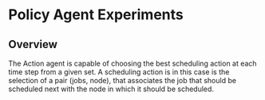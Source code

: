 Policy Agent Experiments
========================

Overview
--------

The Action agent is capable of choosing the best scheduling action at each time step from a given set. A scheduling action is in this case is the selection of a pair (jobs, node), that associates the job that should be scheduled next with the node in which it should be scheduled.


<!---
TODO Write example description

Experiment Details
------------------

Both experiments have the same structure, so only the 'save' will be described. The files in the experiment folder are the following.

 - platform.json is the definition of the computing resources of the cluster
 - workload.json is the definition of the jobs submitted to the cluster.
 - options_high_gflops.json simulates the use of the first-high_gflops policy exclusively.
 - options_low_power.json simulates the use of the first-low_power policy exclusively.
 - options_agent.json simulates the agent that must choose between both policies.
 - execute_experiments.sh is a script that executes all the simulations in the experiment
 - high_gflops is a folder that holds the results of the options_high_gflops simulation.
 - low_power is a folder that holds the results of the options_low_power simulation.
 - agent is a folder that holds the results of the agent training.
 - agent.model is the agent file after training.


Save Experiment
---------------

After running the execute_experiments.sh script, the three folders high_gflops, low_power and agent are created and filled with simulation results and logs. These give different insights about the development of the experiment.


high_gflops/simulation.log
~~~~~~~~~~~~~~~~~~~~~~~~~~

run,time,energy,future_jobs,pending_jobs,running_jobs,finished_jobs
0,0,0,8,0,0,0
...
0,35.34243583528412,985.6822291088713,0,0,0,8

The total execution time, 35.34s, and energy consumption, 985.68J, can be seen on the last line of this file.

high_gflops/jobs.log
~~~~~~~~~~~~~~~~~~~~

This file shows that all jobs were scheduled to the same node: the_platform.cluster0.node0

low_power/simulation.log
~~~~~~~~~~~~~~~~~~~~~~~~

In the last line of this file, it can be seen that the 'first-low_power' takes longer to execute the jobs, 39.21s, but it requires less energy than 'first-high_gflops', 834.45J. 

low_power/jobs.log
~~~~~~~~~~~~~~~~~~

This file shows that the first four jobs are executed in the slower node the_platform.cluster0.node1, and the other four on the fast one the_platform.cluster0.node0.

agent/simulation.log
~~~~~~~~~~~~~~~~~~~~

This file shows the evolution of the 10 simulations performed to train the agent. It allows following the evolution of the optimisation metric, the energy consumption. In this case, the agent learns quickly that the 'first-low_power' policy is the best, so the metric stabilises to a minimal value in the first simulations.

agent/rewards.log
~~~~~~~~~~~~~~~~~

The reward is a value passed from the simulator to the agent, based on the selected objective. In this case is the negative energy consumption of the cluster. The agent tries to maximise is reward. This file shows the evolution of the rewards given after each execution.

agent/losses.log
~~~~~~~~~~~~~~~~

The agent is based on the Actor-Critic structure, where there are two networs, one is the actor that decides what to do, and the other is the critic that decides how well is the first doing. This file shows the losses value that indicates how intense must the training be in each execution.

agent/probs.log
~~~~~~~~~~~~~~~

Finally, this file shows the probabilities assigned to each policy with every execution. It shows that very quickly, the agent favours the 'first-low_power' over the other by assigning it a probability close to 1.

Spread Experiment
-----------------

After running the execute_experiments.sh script, the three folders high_gflops, high_core and agent are created and filled with simulation results and logs. These give different insights about the development of the experiment.

high_gflops/simulation.log
~~~~~~~~~~~~~~~~~~~~~~~~~~

The total execution time, 14.75s, and energy consumption, 837.53J, can be seen on the last line of this file.

high_gflops/jobs.log
~~~~~~~~~~~~~~~~~~~~

This file shows that all jobs were scheduled to the same two nodes: the_platform.cluster0.node0 and the_platform.cluster0.node1.

high_core/simulation.log
~~~~~~~~~~~~~~~~~~~~~~~~

In the last line of this file, it can be seen that the 'first-high_core' takes less time, 5.32, and energy, 492.97, to execute the eight jobs.

high_core/jobs.log
~~~~~~~~~~~~~~~~~~

This file shows that each job is scheduled to a different node.

agent/simulation.log
~~~~~~~~~~~~~~~~~~~~

This file shows the evolution of the 50 simulations performed to train the agent. It allows following the evolution of the optimisation metric, the execution time. 

agent/rewards.log
~~~~~~~~~~~~~~~~~

The reward in this case is the oposite of the execution time, which the agent tries to minimise. It can be seen that towards the en of the learing process the rewards are close to -5.3.

agent/losses.log
~~~~~~~~~~~~~~~~

The losses decrease toward the end of the training process indicating that the agent has converged to one prefered solution.

agent/probs.log
~~~~~~~~~~~~~~~

The probabilities given in this file show that toward the end of the training process the first policy, 'first-high_core', is chosen with a much higher probability than the 'high-high_gflops'.
--->

